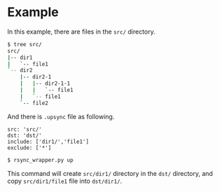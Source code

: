 # Example

In this example, there are files in the `src/` directory.
```bash
$ tree src/
src/
|-- dir1
|   `-- file1
`-- dir2
    |-- dir2-1
    |   |-- dir2-1-1
    |   |   `-- file1
    |   `-- file1
    `-- file2
```

And there is `.upsync` file as following.
```
src: 'src/'
dst: 'dst/'
include: ['dir1/','file1']
exclude: ['*']
```

```bash
$ rsync_wrapper.py up
```
This command will create `src/dir1/` directory in the `dst/` directory, and copy `src/dir1/file1` file into `dst/dir1/`.


